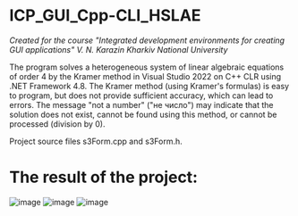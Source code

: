 # ICP_GUI_Cpp-CLI_HSLAE
_Created for the course "Integrated development environments for creating GUI applications" V. N. Karazin Kharkiv National University_

The program solves a heterogeneous system of linear algebraic equations of order 4 by the Kramer method in Visual Studio 2022 on C++ CLR using .NET Framework 4.8.
The Kramer method (using Kramer's formulas) is easy to program, but does not provide sufficient accuracy, which can lead to errors. The message "not a number" ("не число") may indicate that the solution does not exist, cannot be found using this method, or cannot be processed (division by 0). 

Project source files s3Form.cpp and s3Form.h.

# The result of the project:
![image](https://github.com/DarkCard1nal/ICP_GUI_Cpp-CLI_HSLAE/assets/34416583/1624c3d3-ba94-4463-94a5-ee2aecef7bd4)
![image](https://github.com/DarkCard1nal/ICP_GUI_Cpp-CLI_HSLAE/assets/34416583/415b69ce-d04a-4340-84c5-f4989f8b8297)
![image](https://github.com/DarkCard1nal/ICP_GUI_Cpp-CLI_HSLAE/assets/34416583/1967f253-4632-4c97-a3d9-bf41fed60662)
